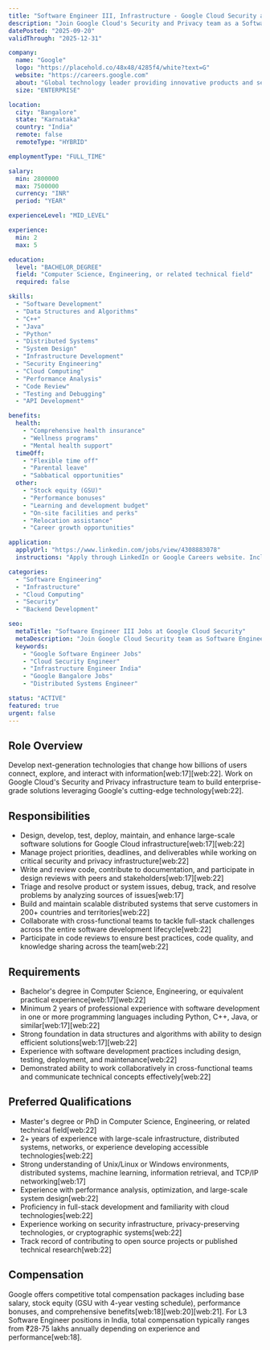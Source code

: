 ```yaml
---
title: "Software Engineer III, Infrastructure - Google Cloud Security and Privacy"
description: "Join Google Cloud's Security and Privacy team as a Software Engineer III to develop and maintain enterprise-grade infrastructure solutions. Work on critical projects involving large-scale distributed systems, security infrastructure, and privacy-preserving technologies. Design, develop, test, deploy, and enhance software solutions that serve customers in 200+ countries. Collaborate with cross-functional teams, participate in design reviews, and tackle full-stack challenges while managing project priorities and deliverables."
datePosted: "2025-09-20"
validThrough: "2025-12-31"

company:
  name: "Google"
  logo: "https://placehold.co/48x48/4285f4/white?text=G"
  website: "https://careers.google.com"
  about: "Global technology leader providing innovative products and services that organize the world's information and make it universally accessible and useful."
  size: "ENTERPRISE"

location:
  city: "Bangalore"
  state: "Karnataka"
  country: "India"
  remote: false
  remoteType: "HYBRID"

employmentType: "FULL_TIME"

salary:
  min: 2800000
  max: 7500000
  currency: "INR"
  period: "YEAR"

experienceLevel: "MID_LEVEL"

experience:
  min: 2
  max: 5

education:
  level: "BACHELOR_DEGREE"
  field: "Computer Science, Engineering, or related technical field"
  required: false

skills:
  - "Software Development"
  - "Data Structures and Algorithms"
  - "C++"
  - "Java"
  - "Python"
  - "Distributed Systems"
  - "System Design"
  - "Infrastructure Development"
  - "Security Engineering"
  - "Cloud Computing"
  - "Performance Analysis"
  - "Code Review"
  - "Testing and Debugging"
  - "API Development"

benefits:
  health:
    - "Comprehensive health insurance"
    - "Wellness programs"
    - "Mental health support"
  timeOff:
    - "Flexible time off"
    - "Parental leave"
    - "Sabbatical opportunities"
  other:
    - "Stock equity (GSU)"
    - "Performance bonuses"
    - "Learning and development budget"
    - "On-site facilities and perks"
    - "Relocation assistance"
    - "Career growth opportunities"

application:
  applyUrl: "https://www.linkedin.com/jobs/view/4308883078"
  instructions: "Apply through LinkedIn or Google Careers website. Include resume highlighting software development experience, relevant projects, and technical skills. Be prepared to discuss data structures, algorithms, and system design in technical interviews."

categories:
  - "Software Engineering"
  - "Infrastructure"
  - "Cloud Computing"
  - "Security"
  - "Backend Development"

seo:
  metaTitle: "Software Engineer III Jobs at Google Cloud Security"
  metaDescription: "Join Google Cloud Security team as Software Engineer III. Work on distributed systems, infrastructure, and privacy technologies with competitive compensation."
  keywords:
    - "Google Software Engineer Jobs"
    - "Cloud Security Engineer"
    - "Infrastructure Engineer India"
    - "Google Bangalore Jobs"
    - "Distributed Systems Engineer"

status: "ACTIVE"
featured: true
urgent: false
---
```


## Role Overview

Develop next-generation technologies that change how billions of users connect, explore, and interact with information[web:17][web:22]. Work on Google Cloud's Security and Privacy infrastructure team to build enterprise-grade solutions leveraging Google's cutting-edge technology[web:22].

## Responsibilities

- Design, develop, test, deploy, maintain, and enhance large-scale software solutions for Google Cloud infrastructure[web:17][web:22]
- Manage project priorities, deadlines, and deliverables while working on critical security and privacy infrastructure[web:22]
- Write and review code, contribute to documentation, and participate in design reviews with peers and stakeholders[web:17][web:22]
- Triage and resolve product or system issues, debug, track, and resolve problems by analyzing sources of issues[web:17]
- Build and maintain scalable distributed systems that serve customers in 200+ countries and territories[web:22]
- Collaborate with cross-functional teams to tackle full-stack challenges across the entire software development lifecycle[web:22]
- Participate in code reviews to ensure best practices, code quality, and knowledge sharing across the team[web:22]

## Requirements

- Bachelor's degree in Computer Science, Engineering, or equivalent practical experience[web:17][web:22]
- Minimum 2 years of professional experience with software development in one or more programming languages including Python, C++, Java, or similar[web:17][web:22]
- Strong foundation in data structures and algorithms with ability to design efficient solutions[web:17][web:22]
- Experience with software development practices including design, testing, deployment, and maintenance[web:22]
- Demonstrated ability to work collaboratively in cross-functional teams and communicate technical concepts effectively[web:22]

## Preferred Qualifications

- Master's degree or PhD in Computer Science, Engineering, or related technical field[web:22]
- 2+ years of experience with large-scale infrastructure, distributed systems, networks, or experience developing accessible technologies[web:22]
- Strong understanding of Unix/Linux or Windows environments, distributed systems, machine learning, information retrieval, and TCP/IP networking[web:17]
- Experience with performance analysis, optimization, and large-scale system design[web:22]
- Proficiency in full-stack development and familiarity with cloud technologies[web:22]
- Experience working on security infrastructure, privacy-preserving technologies, or cryptographic systems[web:22]
- Track record of contributing to open source projects or published technical research[web:22]

## Compensation

Google offers competitive total compensation packages including base salary, stock equity (GSU with 4-year vesting schedule), performance bonuses, and comprehensive benefits[web:18][web:20][web:21]. For L3 Software Engineer positions in India, total compensation typically ranges from ₹28-75 lakhs annually depending on experience and performance[web:18].
